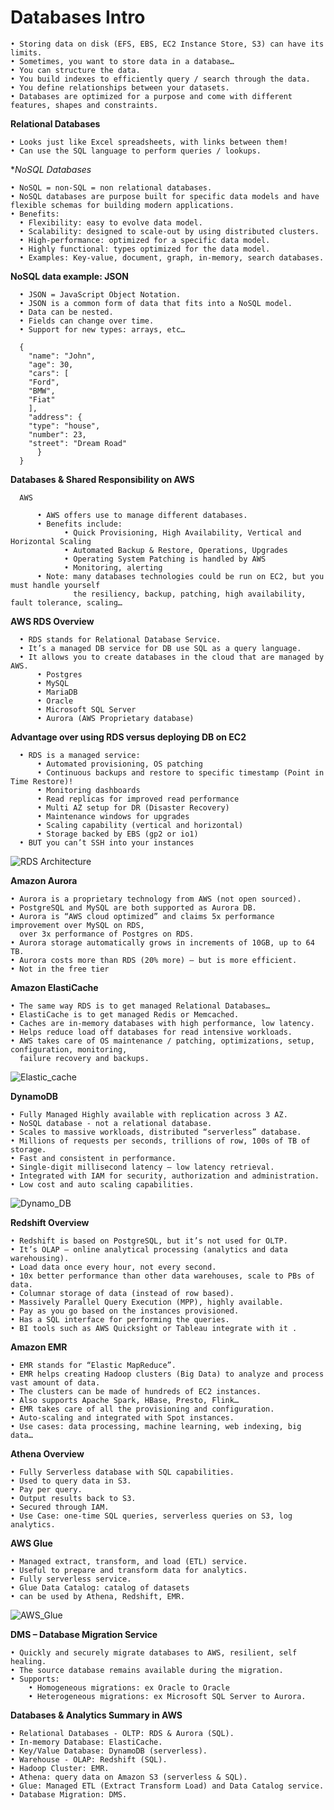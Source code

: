 # Databases Intro

    • Storing data on disk (EFS, EBS, EC2 Instance Store, S3) can have its limits.
    • Sometimes, you want to store data in a database…
    • You can structure the data.
    • You build indexes to efficiently query / search through the data.
    • You define relationships between your datasets.
    • Databases are optimized for a purpose and come with different features, shapes and constraints.
 
 **Relational Databases**
  
    • Looks just like Excel spreadsheets, with links between them!
    • Can use the SQL language to perform queries / lookups.
    
 **NoSQL Databases*
 
    • NoSQL = non-SQL = non relational databases.
    • NoSQL databases are purpose built for specific data models and have flexible schemas for building modern applications.
    • Benefits:
      • Flexibility: easy to evolve data model.
      • Scalability: designed to scale-out by using distributed clusters.
      • High-performance: optimized for a specific data model.
      • Highly functional: types optimized for the data model.
      • Examples: Key-value, document, graph, in-memory, search databases.
      
 **NoSQL data example: JSON**
 
      • JSON = JavaScript Object Notation.
      • JSON is a common form of data that fits into a NoSQL model.
      • Data can be nested.
      • Fields can change over time.
      • Support for new types: arrays, etc…
      
      {
        "name": "John",
        "age": 30,
        "cars": [
        "Ford",
        "BMW",
        "Fiat"
        ],
        "address": {
        "type": "house",
        "number": 23,
        "street": "Dream Road"
          }
      }
      
  **Databases & Shared Responsibility on AWS**
  
      AWS
      
          • AWS offers use to manage different databases.
          • Benefits include:
                • Quick Provisioning, High Availability, Vertical and Horizontal Scaling
                • Automated Backup & Restore, Operations, Upgrades
                • Operating System Patching is handled by AWS
                • Monitoring, alerting
          • Note: many databases technologies could be run on EC2, but you must handle yourself 
                  the resiliency, backup, patching, high availability, fault tolerance, scaling…
   
  **AWS RDS Overview**
  
      • RDS stands for Relational Database Service.
      • It’s a managed DB service for DB use SQL as a query language.
      • It allows you to create databases in the cloud that are managed by AWS.
          • Postgres
          • MySQL
          • MariaDB
          • Oracle
          • Microsoft SQL Server
          • Aurora (AWS Proprietary database)
          
   **Advantage over using RDS versus deploying DB on EC2**
   
      • RDS is a managed service:
          • Automated provisioning, OS patching
          • Continuous backups and restore to specific timestamp (Point in Time Restore)!
          • Monitoring dashboards
          • Read replicas for improved read performance
          • Multi AZ setup for DR (Disaster Recovery)
          • Maintenance windows for upgrades
          • Scaling capability (vertical and horizontal)
          • Storage backed by EBS (gp2 or io1)
      • BUT you can’t SSH into your instances
      
      
 ![RDS Architecture](https://github.com/mnadarsh/AWS/blob/master/Images/RDS_Architecture.PNG "RDS Architecure")
  
   **Amazon Aurora**
    
    • Aurora is a proprietary technology from AWS (not open sourced).
    • PostgreSQL and MySQL are both supported as Aurora DB.
    • Aurora is “AWS cloud optimized” and claims 5x performance improvement over MySQL on RDS,
      over 3x performance of Postgres on RDS.
    • Aurora storage automatically grows in increments of 10GB, up to 64 TB.
    • Aurora costs more than RDS (20% more) – but is more efficient.
    • Not in the free tier
          
   **Amazon ElastiCache**
   
    • The same way RDS is to get managed Relational Databases…
    • ElastiCache is to get managed Redis or Memcached.
    • Caches are in-memory databases with high performance, low latency.
    • Helps reduce load off databases for read intensive workloads.
    • AWS takes care of OS maintenance / patching, optimizations, setup, configuration, monitoring,
      failure recovery and backups.
    
   ![Elastic_cache](https://github.com/mnadarsh/AWS/blob/master/Images/Elastic_Cache.PNG "Elastic_Cache")
   
  **DynamoDB**
  
    • Fully Managed Highly available with replication across 3 AZ.
    • NoSQL database - not a relational database.
    • Scales to massive workloads, distributed “serverless” database.
    • Millions of requests per seconds, trillions of row, 100s of TB of storage.
    • Fast and consistent in performance.
    • Single-digit millisecond latency – low latency retrieval.
    • Integrated with IAM for security, authorization and administration.
    • Low cost and auto scaling capabilities.
   
  ![Dynamo_DB](https://github.com/mnadarsh/AWS/blob/master/Images/DynamoDB.PNG "Dynamo_DB")
   
  **Redshift Overview**
  
    • Redshift is based on PostgreSQL, but it’s not used for OLTP.
    • It’s OLAP – online analytical processing (analytics and data warehousing).
    • Load data once every hour, not every second.
    • 10x better performance than other data warehouses, scale to PBs of data.
    • Columnar storage of data (instead of row based).
    • Massively Parallel Query Execution (MPP), highly available.
    • Pay as you go based on the instances provisioned.
    • Has a SQL interface for performing the queries.
    • BI tools such as AWS Quicksight or Tableau integrate with it .
    
  **Amazon EMR**
  
    • EMR stands for “Elastic MapReduce”.
    • EMR helps creating Hadoop clusters (Big Data) to analyze and process vast amount of data.
    • The clusters can be made of hundreds of EC2 instances.
    • Also supports Apache Spark, HBase, Presto, Flink…
    • EMR takes care of all the provisioning and configuration.
    • Auto-scaling and integrated with Spot instances.
    • Use cases: data processing, machine learning, web indexing, big data…
    
  **Athena Overview**
  
    • Fully Serverless database with SQL capabilities.
    • Used to query data in S3.
    • Pay per query.
    • Output results back to S3.
    • Secured through IAM.
    • Use Case: one-time SQL queries, serverless queries on S3, log analytics.
    
  **AWS Glue**
  
    • Managed extract, transform, and load (ETL) service.
    • Useful to prepare and transform data for analytics.
    • Fully serverless service.
    • Glue Data Catalog: catalog of datasets
    • can be used by Athena, Redshift, EMR.
    
 ![AWS_Glue](https://github.com/mnadarsh/AWS/blob/master/Images/AWS_Glue.PNG "AWS_Glue")  
  
 **DMS – Database Migration Service**
  
    • Quickly and securely migrate databases to AWS, resilient, self healing.
    • The source database remains available during the migration.
    • Supports:
        • Homogeneous migrations: ex Oracle to Oracle
        • Heterogeneous migrations: ex Microsoft SQL Server to Aurora.
    
 **Databases & Analytics Summary in AWS**
 
    • Relational Databases - OLTP: RDS & Aurora (SQL).
    • In-memory Database: ElastiCache.
    • Key/Value Database: DynamoDB (serverless).
    • Warehouse - OLAP: Redshift (SQL).
    • Hadoop Cluster: EMR.
    • Athena: query data on Amazon S3 (serverless & SQL).
    • Glue: Managed ETL (Extract Transform Load) and Data Catalog service.
    • Database Migration: DMS.
